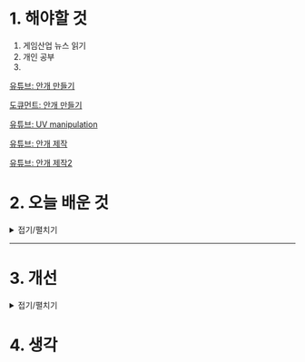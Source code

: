 
# 1. 해야할 것

1. 게임산업 뉴스 읽기 
2. 개인 공부  
3. 

[유튜브: 안개 만들기](https://www.youtube.com/watch?v=KQiTjNValbs)

[도큐먼트: 안개 만들기](https://dev.epicgames.com/documentation/en-us/unreal-engine/local-fog-volumes-in-unreal-engine)

[유튜브: UV manipulation](https://www.youtube.com/watch?v=KESjYthN6F4)

[유튜브: 안개 제작](https://www.youtube.com/watch?v=dteo2x4asxI)

[유튜브: 안개 제작2](https://www.youtube.com/watch?v=N1t2gCkAbXw)


# 2. 오늘 배운 것

<details>
<summary>접기/펼치기</summary>



</details>

****


# 3. 개선


<details>
<summary>접기/펼치기</summary>


</details>



# 4. 생각


